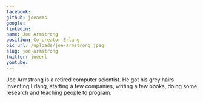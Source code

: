 ```yaml
---
facebook: 
github: joearms
google: 
linkedin: 
name: Joe Armstrong
position: Co-creator Erlang
pic_url: /uploads/joe-armstrong.jpeg
slug: joe-armstrong
twitter: joeerl
youtube: 
---
```

<p>Joe Armstrong is a retired computer scientist. He got his grey hairs inventing Erlang, starting a few companies, writing a few books, doing some research and teaching people to program.</p>
